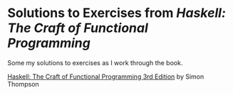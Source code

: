 # Solutions to Exercises from *Haskell: The Craft of Functional Programming*

Some my solutions to exercises as I work through the book.

[Haskell: The Craft of Functional Programming 3rd Edition](http://www.amazon.com/Haskell-Functional-Programming-International-Computer/dp/0201882957/) by Simon Thompson

